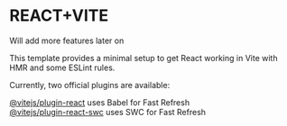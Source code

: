 <h1>REACT+VITE</h1>

Will add more features later on 


This template provides a minimal setup to get React working in Vite with HMR and some ESLint rules.

Currently, two official plugins are available:

<a href="vitejs/plugin-react" >@vitejs/plugin-react</a> uses Babel for Fast Refresh</br> 
<a href="vitejs/plugin-react-swc">@vitejs/plugin-react-swc</a> uses SWC for Fast Refresh
